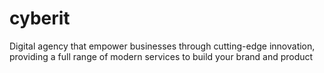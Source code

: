 # cyberit
Digital agency that empower businesses through cutting-edge innovation, providing a full range of modern services to build your brand and product
